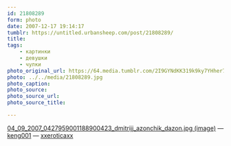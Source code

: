 ```yaml
---
id: 21808289
form: photo
date: 2007-12-17 19:14:17
tumblr: https://untitled.urbansheep.com/post/21808289/
title:
tags:
    - картинки
    - девушки
    - чулки
photo_original_url: https://64.media.tumblr.com/2I9GYNdKK319k9ky7YHher7m_640.jpg
photo: ../../media/21808289.jpg
photo_caption:
photo_source:
photo_source_url:
photo_source_title:

---
```


<p><a href="http://bp1.blogger.com/_3jMS2KUIaDA/RvydPSM-K9I/AAAAAAAALcg/GjefQUrW6j4/s1600-h/04_09_2007_0427959001188900423_dmitrijj_azonchik_dazon.jpg">04_09_2007_0427959001188900423_dmitrijj_azonchik_dazon.jpg (image)</a> — <a href="http://keng001.tumblr.com/">keng001</a> — <a href="http://xxeroticaxx.tumblr.com/">xxeroticaxx</a></p>

